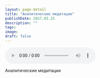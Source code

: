 ```yaml
---
layout: page-detail
title: "Аналитические медитации"
publishDate: 2017.03.25
description: ""
tags:
image:
draft: false
---
```


<audio title="2017.03.25 - Аналитические медитации.mp3" src="https://filer-api.advayta.org/v1.0/public/files/74686" controls=""></audio>

 Аналитические медитации 

  
